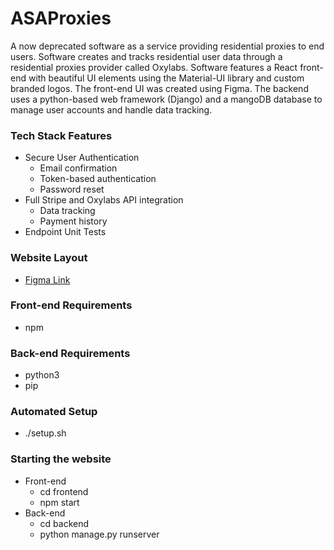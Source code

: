# ASAProxies
A now deprecated software as a service providing residential proxies to end users. Software creates and tracks residential user data through a residential proxies provider called Oxylabs. Software features a React front-end with beautiful UI elements using the Material-UI library and custom branded logos. The front-end UI was created using Figma. The backend uses a python-based web framework (Django) and a mangoDB database to manage user accounts and handle data tracking. 

### Tech Stack Features
- Secure User Authentication
  * Email confirmation
  * Token-based authentication
  * Password reset
- Full Stripe and Oxylabs API integration
  * Data tracking
  * Payment history
- Endpoint Unit Tests

### Website Layout
- [Figma Link](https://www.figma.com/file/PYp4g6Nz1RI0YjOtajRLEb/Asaproxies?node-id=0%3A1)

### Front-end Requirements

- npm

### Back-end Requirements

- python3
- pip

### Automated Setup

- ./setup.sh

### Starting the website

- Front-end 
  * cd frontend
  * npm start
- Back-end
  * cd backend
  * python manage.py runserver

